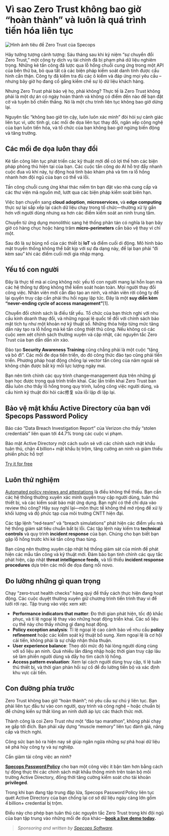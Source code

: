 # Vì sao Zero Trust không bao giờ “hoàn thành” và luôn là quá trình tiến hóa liên tục

![Hình ảnh tiêu đề Zero Trust của Specops](https://www.bleepstatic.com/content/posts/2025/08/26/specops-zero-trust.jpg)

Hãy tưởng tượng cảnh tượng: Sáu tháng sau khi kỷ niệm “sự chuyển đổi Zero Trust,” một công ty dịch vụ tài chính đã bị phạm phá dữ liệu nghiêm trọng. Những kẻ tấn công đã lược qua lỗ hổng chuỗi cung ứng trong một API của bên thứ ba, bỏ qua tất cả các biện pháp kiểm soát danh tính được cấu hình cẩn thận. Công ty đã kiểm tra đủ các ô kiểm và đáp ứng mọi yêu cầu – nhưng bây giờ họ đang cố gắng kiềm chế sự lộ dữ liệu khách hàng.

Nhưng Zero Trust phải bảo vệ họ, phải không? Thực tế là Zero Trust không phải là một dự án có ngày hoàn thành và không có điểm đến nào để bạn đặt cờ và tuyên bố chiến thắng. Nó là một chu trình liên tục không bao giờ dừng lại.

Nguyên tắc “không bao giờ tin cậy, luôn luôn xác minh” đòi hỏi sự cảnh giác liên tục vì, ước tính gì, các mối đe dọa liên tục thay đổi, ngăn xếp công nghệ của bạn luôn tiến hóa, và tổ chức của bạn không bao giờ ngừng biến động và tăng trưởng.

## Các mối đe dọa luôn thay đổi

Kẻ tấn công liên tục phát triển các kỹ thuật mới để có lợi thế hơn các biện pháp phòng thủ hiện tại của bạn. Các cuộc tấn công do AI hỗ trợ đẩy nhanh cuộc đua vũ khí này, tự động hoá tình báo khám phá và tìm ra lỗ hổng nhanh hơn đội ngũ của bạn có thể vá lỗi.

Tấn công chuỗi cung ứng khai thác niềm tin bạn đặt vào nhà cung cấp và các thư viện mã nguồn mở, lướt qua các biện pháp kiểm soát biên hạn.

Việc bạn chuyển sang **cloud adoption**, **microservices**, và **edge computing** thực sự lại sắp xếp lại cách dữ liệu chạy trong tổ chức—thường xử lý gần hơn với người dùng nhưng xa hơn các điểm kiểm soát an ninh trung tâm.

Chuyển từ ứng dụng monolithic sang hệ thống phân tán có nghĩa là bạn bây giờ có hàng chục hoặc hàng trăm **micro-perimeters** cần bảo vệ thay vì chỉ một.

Sau đó là sự bùng nổ của các thiết bị **IoT** và điểm cuối di động. Mô hình bảo mật truyền thống không thể bắt kịp với sự đa dạng này, để lại bạn phải “đi kèm sau” khi các điểm cuối mới gia nhập mạng.

## Yếu tố con người

Đây là thực tế mà ai cũng không nói: yếu tố con người mang lại hỗn loạn mà các hệ thống tự động không thể kiểm soát hoàn toàn. Mọi người thay đổi công việc. Nhân viên mới cần đào tạo an ninh, và nhân viên rời công ty để lại quyền truy cập cần phải thu hồi ngay lập tức. Đây là một **suy diễn kèm “never‑ending cycle of access management”**[1].

Chuyển đổi chính sách là điều tất yếu. Tổ chức của bạn thích nghi với nhu cầu kinh doanh thay đổi, và những ngoại lệ quốc tế đối với chính sách bảo mật tích tụ như một khoản nợ kỹ thuật số. Những thỏa hiệp từng mức tăng dần này tạo ra lỗ hổng mà kẻ tấn công thiệt thủ công. Nếu không có các cuộc xem xét chính sách thường xuyên và cập nhật, các nguyên tắc Zero Trust của bạn dần dần xỉn xào.

Đào tạo **Security Awareness Training** cũng chẳng phải là một cuộc “tặng và bỏ đi”. Các mối đe dọa tiến triển, do đó công thức đào tạo cũng phải tiến triển. Phương pháp hoạt động chống lại vector tấn công của năm ngoái sẽ không chặn được bất kỳ mối lực lượng ngày mai.

Bạn nên tinh chỉnh các quy trình change‑management dựa trên những gì bạn học được trong quá trình triển khai. Các lần triển khai Zero Trust ban đầu luôn cho thấy lỗ hổng trong quy trình, luồng công việc người dùng, và cấu hình kỹ thuật đòi hỏi các修复 sửa lỗi lặp đi lặp lại.

## **Bảo vệ mật khẩu Active Directory của bạn với Specops Password Policy**

Báo cáo “Data Breach Investigation Report” của Verizon cho thấy “stolen credentials” liên quan tới 44.7% trong các cuộc vi phạm.

Bảo mật Active Directory một cách suôn sẻ với các chính sách mật khẩu tuân thủ, chặn 4 billion+ mật khẩu bị trộm, tăng cường an ninh và giảm thiểu phiền phức hỗ trợ!

[Try it for free](https://specopssoft.com/product/specops-password-policy/?utm%5Fsource=bleepingcomputer&utm%5Fmedium=referral&utm%5Fcampaign=bleepingcomputer%5Freferral&utm%5Fcontent=article)

## Luôn thử nghiệm

[Automated policy reviews and attestations](https://specopssoft.com/product/specops-password-auditor/?utm%5Fsource=bleepingcomputer&utm%5Fmedium=referral&utm%5Fcampaign=bleepingcomputer%5Freferral&utm%5Fcontent=article) là điều không thể thiếu. Bạn cần các hệ thống thường xuyên xác minh quyền truy cập người dùng, tuân thủ thiết bị, và các kiểm soát bảo mật ứng dụng. Bạn nghĩ có thể chỉ dựa vào review thủ công? Hãy suy nghĩ lại—môn thực tế không thể mở rộng để xử lý khối lượng và độ phức tạp của môi trường CNTT hiện đại.

Các tập lệnh “red‑team” và “breach simulations” phát hiện các điểm yếu mà hệ thống giám sát tiêu chuẩn bất bị lỗi. Các tập lệnh này kiểm tra **technical controls** và quy trình **incident response** của bạn. Chúng cho bạn biết bạn gặp lỗ hổng trước khi kẻ tấn công thao túng.

Bạn cũng nên thường xuyên cập nhật hệ thống giám sát của mình để phát hiện các mẫu tấn công và kỹ thuật mới. Đảm bảo bạn tinh chỉnh các quy tắc phát hiện, cập nhật **threat intelligence feeds**, và tối thiểu **incident response procedures** dựa trên các mối đe dọa đang nổi novo.

## Đo lường những gì quan trọng

Chạy “zero‑trust health checks” hàng quý để thấy cách thực hiện đang hoạt động. Các cuộc duyệt thường xuyên giữ chương trình tiến trình thay vì để lưới rời rạc. Tập trung vào việc xem xét:

* **Performance indicators that matter**: Đo thời gian phát hiện, tốc độ khắc phục, và tỉ lệ ngoại lệ thay vào những hoạt động triển khai. Các số liệu cụ thể này cho thấy những gì đang hoạt động.
* **Policy exception analysis**: Tỉ lệ ngoại lệ cao cảnh báo về nhu cầu **policy refinement** hoặc các kiểm soát kỹ thuật bổ sung. Xem ngoại lệ là cơ hội cải tiến, không phải là sự chấp nhận thỏa thuận.
* **User experience balance**: Theo dõi mức độ hài lòng người dùng cùng với số liệu an ninh. Quá nhiều lần đăng nhập hoặc thời gian truy cập lâu sẽ làm phiền người dùng và đẩy họ tìm cách lộ hổng.
* **Access pattern evaluation**: Xem lại cách người dùng truy cập, tỉ lệ tuân thủ thiết bị, và thời gian phản hồi sự cố để đo lường tiến bộ và xác định khu vực cải tiến.

## Con đường phía trước

Zero Trust không bao giờ “hoàn thành”; nó yêu cầu sự chú ý liên tục. Bạn phải liên tục đầu tư vào con người, quy trình và công nghệ – hoặc chuẩn bị để chứng kiến sự thắt lỏng an ninh dưới áp lực các thách thức mới.

Thành công là coi Zero Trust như một “đào tạo marathon”, không phải chạy xe gấp tới đích. Bạn phải xây dựng “muscle memory” liên tục đánh giá, nâng cấp và thích nghi.

Công sức bạn bỏ ra hiện nay sẽ giúp ngăn ngừa những sự phá hoại dữ liệu sẽ phá hủy công ty và sự nghiệp.

Cần giảm tải công việc an ninh?

**[Specops Password Policy](https://specopssoft.com/product/specops-password-policy/?utm%5Fsource=bleepingcomputer&utm%5Fmedium=referral&utm%5Fcampaign=bleepingcomputer%5Freferral&utm%5Fcontent=article)** cho bạn một công việc ít bận tâm hơn bằng cách tự động thực thi các chính sách mật khẩu thông minh trên toàn bộ môi trường Active Directory, đồng thời tăng cường kiểm soát cho tài khoản **privileged**.

Trong khi bạn đang tập trung đập lửa, Specops Password Policy liên tục quét Active Directory của bạn chống lại cơ sở dữ liệu ngày càng lớn gồm 4 billion+ credential bị trộm.

Điều này cho phép bạn tuân thủ các nguyên tắc Zero Trust trong khi đội ngũ của bạn tập trung vào những mối đe dọa khác—**[book a live demo today](https://specopssoft.com/product/specops-password-policy/?utm%5Fsource=bleepingcomputer&utm%5Fmedium=referral&utm%5Fcampaign=bleepingcomputer%5Freferral&utm%5Fcontent=article).**

> _Sponsoring and written by [Specops Software](https://specopssoft.com/product/specops-password-auditor/?utm%5Fsource=bleepingcomputer&utm%5Fmedium=referral&utm%5Fcampaign=bleepingcomputer%5Freferral&utm%5Fcontent=article)._